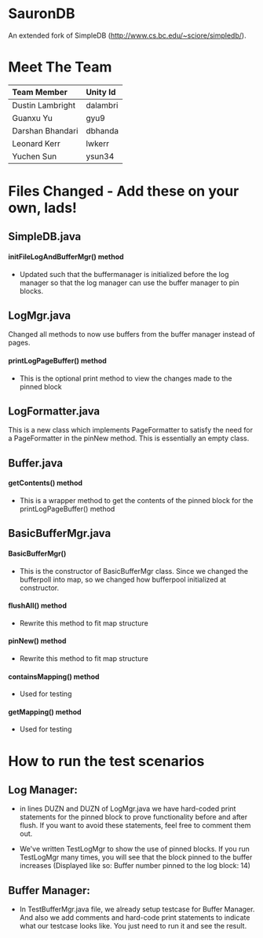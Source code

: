 # SauronDB
An extended fork of SimpleDB (http://www.cs.bc.edu/~sciore/simpledb/).  

# Meet The Team

| Team Member   | Unity Id      |
| :------------- | :------------- |
| Dustin Lambright  | dalambri  |
| Guanxu Yu  | gyu9  |
| Darshan Bhandari | dbhanda |
| Leonard Kerr | lwkerr |
| Yuchen Sun | ysun34 |

# Files Changed - Add these on your own, lads!

## SimpleDB.java
#### initFileLogAndBufferMgr() method
* Updated such that the buffermanager is initialized before the log manager so that the log manager can use the buffer manager to pin blocks.

## LogMgr.java
Changed all methods to now use buffers from the buffer manager instead of pages.
#### printLogPageBuffer() method
* This is the optional print method to view the changes made to the pinned block

## LogFormatter.java
This is a new class which implements PageFormatter to satisfy the need for a PageFormatter in the pinNew method. This is essentially an empty class.

## Buffer.java
#### getContents() method
* This is a wrapper method to get the contents of the pinned block for the printLogPageBuffer() method

## BasicBufferMgr.java
#### BasicBufferMgr()
* This is the constructor of BasicBufferMgr class. Since we changed the bufferpoll into map, so we changed how bufferpool initialized at constructor.
#### flushAll() method
* Rewrite this method to fit map structure
#### pinNew() method
* Rewrite this method to fit map structure
#### containsMapping() method
* Used for testing
#### getMapping() method
* Used for testing

# How to run the test scenarios

## Log Manager:
* in lines DUZN and DUZN of LogMgr.java we have hard-coded print statements for the pinned block to prove functionality before and after flush.  If you want to avoid these statements, feel free to comment them out.

* We've written TestLogMgr to show the use of pinned blocks.  If you run TestLogMgr many times, you will see that the block pinned to the buffer increases (Displayed like so: Buffer number pinned to the log block: 14)

## Buffer Manager:
* In TestBufferMgr.java file, we already setup testcase for Buffer Manager. And also we add comments and hard-code print statements to indicate what our testcase looks like. You just need to run it and see the result.
